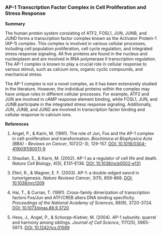 ### AP-1 Transcription Factor Complex in Cell Proliferation and Stress Response

**Summary**

The human protein system consisting of ATF2, FOSL1, JUN, JUNB, and JUND forms a transcription factor complex known as the Activator Protein-1 (AP-1) complex. This complex is involved in various cellular processes, including cell population proliferation, cell cycle regulation, and integrated stress response signaling. All five proteins are found in the nucleus and nucleoplasm and are involved in RNA polymerase II transcription regulation. The AP-1 complex is known to play a crucial role in cellular response to various stimuli, such as calcium ions, organic cyclic compounds, and mechanical stress.

The AP-1 complex is not a novel complex, as it has been extensively studied in the literature. However, the individual proteins within the complex may have unique roles in different cellular processes. For example, ATF2 and JUN are involved in cAMP response element binding, while FOSL1, JUN, and JUNB participate in the integrated stress response signaling. Additionally, JUN, JUNB, and JUND are involved in transcription factor binding and cellular response to calcium ions.

**References**

1. Angel, P., & Karin, M. (1991). The role of Jun, Fos and the AP-1 complex in cell-proliferation and transformation. *Biochimica et Biophysica Acta (BBA) - Reviews on Cancer*, 1072(2-3), 129-157. [DOI: 10.1016/0304-419X(91)90011-9](https://doi.org/10.1016/0304-419X(91)90011-9)

2. Shaulian, E., & Karin, M. (2002). AP-1 as a regulator of cell life and death. *Nature Cell Biology*, 4(5), E131-E136. [DOI: 10.1038/ncb0502-e131](https://doi.org/10.1038/ncb0502-e131)

3. Eferl, R., & Wagner, E. F. (2003). AP-1: a double-edged sword in tumorigenesis. *Nature Reviews Cancer*, 3(11), 859-868. [DOI: 10.1038/nrc1209](https://doi.org/10.1038/nrc1209)

4. Hai, T., & Curran, T. (1991). Cross-family dimerization of transcription factors Fos/Jun and ATF/CREB alters DNA binding specificity. *Proceedings of the National Academy of Sciences*, 88(9), 3720-3724. [DOI: 10.1073/pnas.88.9.3720](https://doi.org/10.1073/pnas.88.9.3720)

5. Hess, J., Angel, P., & Schorpp-Kistner, M. (2004). AP-1 subunits: quarrel and harmony among siblings. *Journal of Cell Science*, 117(25), 5965-5973. [DOI: 10.1242/jcs.01589](https://doi.org/10.1242/jcs.01589)